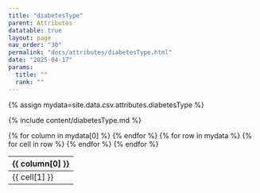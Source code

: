```yaml
---
title: "diabetesType"
parent: Attributes
datatable: true
layout: page
nav_order: "30"
permalink: "docs/attributes/diabetesType.html"
date: "2025-04-17"
params:
  title: ""
  rank: ""
---
```

{% assign mydata=site.data.csv.attributes.diabetesType %} 

{% include content/diabetesType.md %}

<table id="myTable" class="display" style="width:100%">
    <thead>
    {% for column in mydata[0] %}
        <th>{{ column[0] }}</th>
    {% endfor %}
    </thead>
    <tbody>
    {% for row in mydata %}
        <tr>
        {% for cell in row %}
            <td>{{ cell[1] }}</td>
        {% endfor %}
        </tr>
    {% endfor %}
    </tbody>
</table>
<script type="text/javascript">
  $(document).ready(function () {
    $('#myTable').DataTable({
      responsive: true,
      deferRender: false,
      paging: false,
      order: [],
    });
  });
</script>
